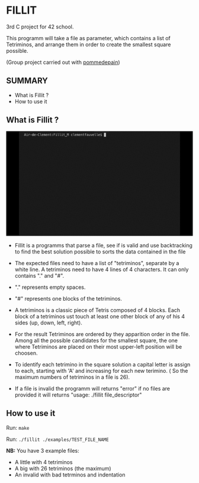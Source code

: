 # FILLIT

 3rd C project for 42 school.

This programm will take a file as parameter, which contains a list of Tetriminos, and arrange them in order to create the smallest square possible.

(Group project carried out with [pommedepain](https://github.com/pommedepain))

## SUMMARY

- What is Fillit ?
- How to use it

## What is Fillit ?

![Fillit Demo](./img/fillit.gif)

- Fillit is a programms that parse a file, see if is valid and use backtracking to find the best solution possible to sorts the data contained in the file

- The expected files need to have a list of "tetriminos", separate by a white line. A tetriminos need to have 4 lines of 4 characters. It can only contains "." and "#".

- "." represents empty spaces.

- "#" represents one blocks of the tetriminos.

- A tetriminos is a classic piece of Tetris composed of 4 blocks. Each block of a tetriminos ust touch at least one other block of any of his 4 sides (up, down, left, right).

- For the result Tetriminos are ordered by they apparition order in the file. Among all the possible candidates for the smallest square, the one where Tetriminos are placed on their most upper-left position will be choosen.

- To identify each tetrimino in the square solution a capital letter is assign to each, starting with 'A' and increasing for each new terimino. ( So the maximum numbers of tetriminos in a file is 26).

- If a file is invalid the programm will returns "error" if no files are provided it will returns "usage: ./fillit file_descriptor" 


## How to use it

Run: `make`

Run: `./fillit ./examples/TEST_FILE_NAME`

**NB:** 
You have 3 example files:
- A little with 4 tetriminos
- A big with 26 tetriminos (the maximum)
- An invalid with bad tetrminos and indentation

